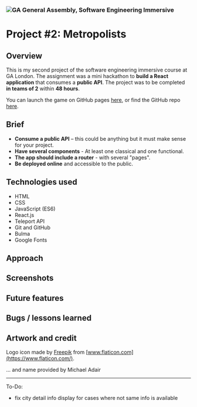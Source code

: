 
### ![GA](https://cloud.githubusercontent.com/assets/40461/8183776/469f976e-1432-11e5-8199-6ac91363302b.png) General Assembly, Software Engineering Immersive
# Project #2: Metropolists

## Overview

This is my second project of the software engineering immersive course at GA London. The assignment was a mini hackathon to **build a React application** that consumes a **public API**. The project was to be completed **in teams of 2** within **48 hours**.



You can launch the game on GitHub pages [here](https://katheich.github.io/metropolists/), or find the GitHub repo [here](https://github.com/katheich/metropolists).

## Brief
- **Consume a public API** – this could be anything but it must make sense for your project.
- **Have several components** - At least one classical and one functional.
- **The app should include a router** - with several "pages".
- **Be deployed online** and accessible to the public.

## Technologies used
- HTML
- CSS
- JavaScript (ES6)
- React.js
- Teleport API
- Git and GitHub
- Bulma
- Google Fonts

## Approach

## Screenshots

## Future features

## Bugs / lessons learned

## Artwork and credit

Logo icon made by [Freepik](https://www.freepik.com/) from [www.flaticon.com](https://www.flaticon.com/).

... and name provided by Michael Adair



---

To-Do:
- fix city detail info display for cases where not same info is available
